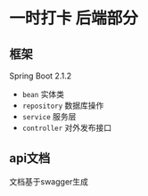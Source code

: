 # 一时打卡 后端部分

## 框架

Spring Boot 2.1.2


 - `bean` 实体类
 - `repository` 数据库操作
 - `service` 服务层
 - `controller` 对外发布接口

## api文档

文档基于swagger生成